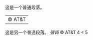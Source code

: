 这是一个普通段落。

<table>
    <tr>
        <td>&copy;
AT&T</td>
    </tr>
</table>

这是另一个普通段落。
*强调*
&copy;
AT&T
4 < 5
